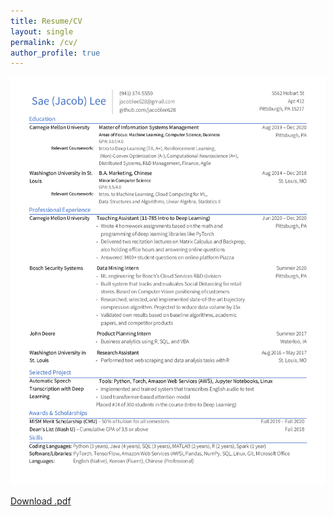 ```yaml
---
title: Resume/CV
layout: single
permalink: /cv/
author_profile: true
---
```


<img src="../assets/images/resume.png" width="1300"/>

[Download .pdf](../assets/images/resume.pdf)